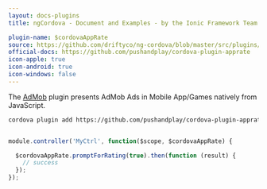 ```yaml
---
layout: docs-plugins
title: ngCordova - Document and Examples - by the Ionic Framework Team

plugin-name: $cordovaAppRate
source: https://github.com/driftyco/ng-cordova/blob/master/src/plugins/adMob.js
official-docs: https://github.com/pushandplay/cordova-plugin-apprate
icon-apple: true
icon-android: true
icon-windows: false
---
```


The [AdMob](https://github.com/floatinghotpot/cordova-admob-pro) plugin presents AdMob Ads in Mobile App/Games natively from JavaScript.


```bash
cordova plugin add https://github.com/pushandplay/cordova-plugin-apprate.git
```


```javascript

module.controller('MyCtrl', function($scope, $cordovaAppRate) {

  $cordovaAppRate.promptForRating(true).then(function (result) {
    // success
  });
});
```